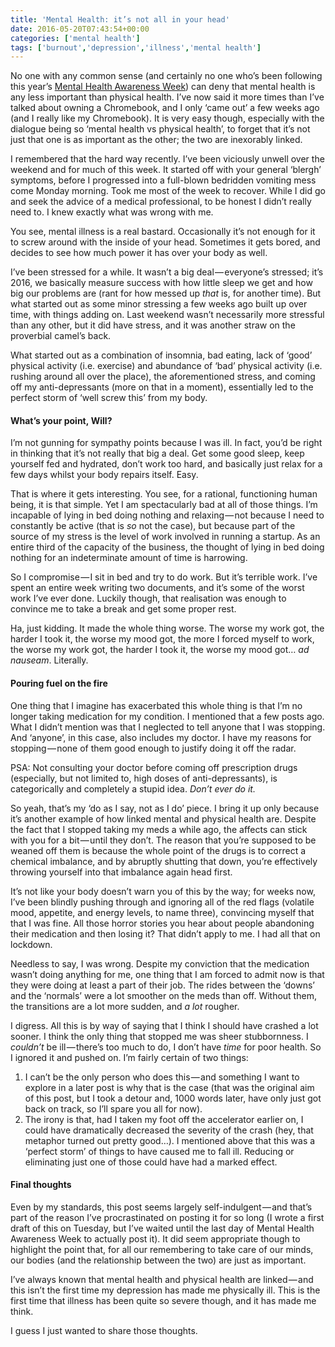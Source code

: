 ```yaml
---
title: 'Mental Health: it’s not all in your head'
date: 2016-05-20T07:43:54+00:00
categories: ['mental health']
tags: ['burnout','depression','illness','mental health']
---
```

No one with any common sense (and certainly no one who’s been following this year’s [Mental Health Awareness Week](https://twitter.com/hashtag/mhaw15)) can deny that mental health is any less important than physical health. I’ve now said it more times than I’ve talked about owning a Chromebook, and I only ‘came out’ a few weeks ago (and I really like my Chromebook). It is very easy though, especially with the dialogue being so ‘mental health vs physical health’, to forget that it’s not just that one is as important as the other; the two are inexorably linked. 

I remembered that the hard way recently. I’ve been viciously unwell over the weekend and for much of this week. It started off with your general ‘blergh’ symptoms, before I progressed into a full-blown bedridden vomiting mess come Monday morning. Took me most of the week to recover. While I did go and seek the advice of a medical professional, to be honest I didn’t really need to. I knew exactly what was wrong with me.

You see, mental illness is a real bastard. Occasionally it’s not enough for it to screw around with the inside of your head. Sometimes it gets bored, and decides to see how much power it has over your body as well.

I’ve been stressed for a while. It wasn’t a big deal — everyone’s stressed; it’s 2016, we basically measure success with how little sleep we get and how big our problems are (rant for how messed up _that_ is, for another time). But what started out as some minor stressing a few weeks ago built up over time, with things adding on. Last weekend wasn’t necessarily more stressful than any other, but it did have stress, and it was another straw on the proverbial camel’s back.

What started out as a combination of insomnia, bad eating, lack of ‘good’ physical activity (i.e. exercise) and abundance of ‘bad’ physical activity (i.e. rushing around all over the place), the aforementioned stress, and coming off my anti-depressants (more on that in a moment), essentially led to the perfect storm of ‘well screw this’ from my body.

#### What’s your point,&nbsp;Will?

I’m not gunning for sympathy points because I was ill. In fact, you’d be right in thinking that it’s not really that big a deal. Get some good sleep, keep yourself fed and hydrated, don’t work too hard, and basically just relax for a few days whilst your body repairs itself. Easy.

That is where it gets interesting. You see, for a rational, functioning human being, it is that simple. Yet I am spectacularly bad at all of those things. I’m incapable of lying in bed doing nothing and relaxing — not because I need to constantly be active (that is _so_ not the case), but because part of the source of my stress is the level of work involved in running a startup. As an entire third of the capacity of the business, the thought of lying in bed doing nothing for an indeterminate amount of time is harrowing.

So I compromise — I sit in bed and try to do work. But it’s terrible work. I’ve spent an entire week writing two documents, and it’s some of the worst work I’ve ever done. Luckily though, that realisation was enough to convince me to take a break and get some proper rest.

Ha, just kidding. It made the whole thing worse. The worse my work got, the harder I took it, the worse my mood got, the more I forced myself to work, the worse my work got, the harder I took it, the worse my mood got… _ad nauseam_. Literally.

#### Pouring fuel on the&nbsp;fire

One thing that I imagine has exacerbated this whole thing is that I’m no longer taking medication for my condition. I mentioned that a few posts ago. What I didn’t mention was that I neglected to tell anyone that I was stopping. And ‘anyone’, in this case, also includes my doctor. I have my reasons for stopping — none of them good enough to justify doing it off the radar.

<pullquote>PSA: Not consulting your doctor before coming off prescription drugs (especially, but not limited to, high doses of anti-depressants), is categorically and completely a stupid idea. <em>Don’t ever do it.</em></pullquote>

So yeah, that’s my ‘do as I say, not as I do’ piece. I bring it up only because it’s another example of how linked mental and physical health are. Despite the fact that I stopped taking my meds a while ago, the affects can stick with you for a bit — until they don’t. The reason that you’re supposed to be weaned off them is because the whole point of the drugs is to correct a chemical imbalance, and by abruptly shutting that down, you’re effectively throwing yourself into that imbalance again head first.

It’s not like your body doesn’t warn you of this by the way; for weeks now, I’ve been blindly pushing through and ignoring all of the red flags (volatile mood, appetite, and energy levels, to name three), convincing myself that that I was fine. All those horror stories you hear about people abandoning their medication and then losing it? That didn’t apply to me. I had all that on lockdown.

Needless to say, I was wrong. Despite my conviction that the medication wasn’t doing anything for me, one thing that I am forced to admit now is that they were doing at least a part of their job. The rides between the ‘downs’ and the ‘normals’ were a lot smoother on the meds than off. Without them, the transitions are a lot more sudden, and _a lot_ rougher.

I digress. All this is by way of saying that I think I should have crashed a lot sooner. I think the only thing that stopped me was sheer stubbornness. I _couldn’t_ be ill — there’s too much to do, I don’t have _time_ for poor health. So I ignored it and pushed on. I’m fairly certain of two things:

  1. I can’t be the only person who does this — and something I want to explore in a later post is why that is the case (that was the original aim of this post, but I took a detour and, 1000 words later, have only just got back on track, so I’ll spare you all for now).
  2. The irony is that, had I taken my foot off the accelerator earlier on, I could have dramatically decreased the severity of the crash (hey, that metaphor turned out pretty good…). I mentioned above that this was a ‘perfect storm’ of things to have caused me to fall ill. Reducing or eliminating just one of those could have had a marked effect.

#### Final thoughts

Even by my standards, this post seems largely self-indulgent — and that’s part of the reason I’ve procrastinated on posting it for so long (I wrote a first draft of this on Tuesday, but I’ve waited until the last day of Mental Health Awareness Week to actually post it). It did seem appropriate though to highlight the point that, for all our remembering to take care of our minds, our bodies (and the relationship between the two) are just as important.

I’ve always known that mental health and physical health are linked — and this isn’t the first time my depression has made me physically ill. This is the first time that illness has been quite so severe though, and it has made me think.

I guess I just wanted to share those thoughts.